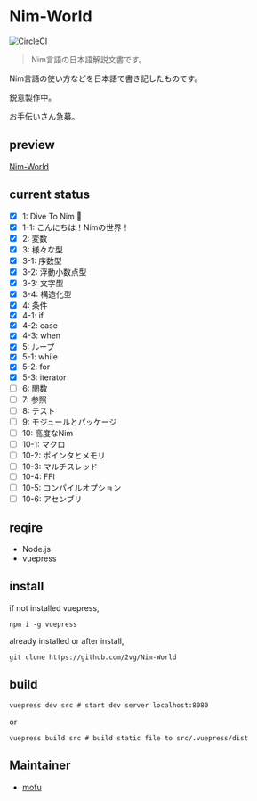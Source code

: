 # Nim-World

[![CircleCI](https://circleci.com/gh/2vg/Nim-World.svg?style=svg)](https://circleci.com/gh/2vg/Nim-World)

> Nim言語の日本語解説文書です。

Nim言語の使い方などを日本語で書き記したものです。

鋭意製作中。

お手伝いさん急募。

## preview
[Nim-World](https://2vg.github.io/Nim-World)

## current status
- [x] 1: Dive To Nim 👑
- [x] 1-1: こんにちは！Nimの世界！
- [x] 2: 変数
- [x] 3: 様々な型
- [x] 3-1: 序数型
- [x] 3-2: 浮動小数点型
- [x] 3-3: 文字型
- [x] 3-4: 構造化型
- [x] 4: 条件
- [x] 4-1: if
- [x] 4-2: case
- [x] 4-3: when
- [x] 5: ループ
- [x] 5-1: while
- [x] 5-2: for
- [x] 5-3: iterator
- [ ] 6: 関数
- [ ] 7: 参照
- [ ] 8: テスト
- [ ] 9: モジュールとパッケージ
- [ ] 10: 高度なNim
- [ ] 10-1: マクロ
- [ ] 10-2: ポインタとメモリ
- [ ] 10-3: マルチスレッド
- [ ] 10-4: FFI
- [ ] 10-5: コンパイルオプション
- [ ] 10-6: アセンブリ

## reqire
- Node.js
- vuepress

## install
if not installed vuepress,

```shell
npm i -g vuepress
```

already installed or after install,

```shell
git clone https://github.com/2vg/Nim-World
```

## build
```shell
vuepress dev src # start dev server localhost:8080
```

or

```shell
vuepress build src # build static file to src/.vuepress/dist
```

## Maintainer
- [mofu](https://twitter.com/mfqn)